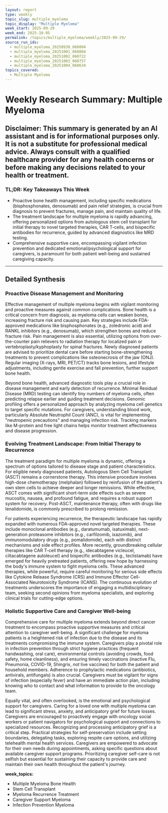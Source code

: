 ```yaml
---
layout: report
type: weekly
topic_slug: multiple_myeloma
topic_display: "Multiple Myeloma"
week_start: 2025-09-29
week_end: 2025-10-05
permalink: /topics/multiple_myeloma/weekly/2025-09-29/
source_run_ids:
  - multiple_myeloma_20250930_060804
  - multiple_myeloma_20251001_060804
  - multiple_myeloma_20251002_060722
  - multiple_myeloma_20251003_060757
  - multiple_myeloma_20251004_060634
topics_covered:
  - Multiple Myeloma
---
```


# Weekly Research Summary: Multiple Myeloma
**Disclaimer:** This summary is generated by an AI assistant and is for informational purposes only. It is not a substitute for professional medical advice. Always consult with a qualified healthcare provider for any health concerns or before making any decisions related to your health or treatment.
---
### **TL;DR: Key Takeaways This Week**
- Proactive bone health management, including specific medications (bisphosphonates, denosumab) and pain relief strategies, is crucial from diagnosis to prevent fractures, manage pain, and maintain quality of life.
- The treatment landscape for multiple myeloma is rapidly advancing, offering personalized options from autologous stem cell transplant for initial therapy to novel targeted therapies, CAR T-cells, and bispecific antibodies for recurrence, guided by advanced diagnostics like MRD testing.
- Comprehensive supportive care, encompassing vigilant infection prevention and dedicated emotional/psychological support for caregivers, is paramount for both patient well-being and sustained caregiving capacity.
---
## Detailed Synthesis

### Proactive Disease Management and Monitoring
Effective management of multiple myeloma begins with vigilant monitoring and proactive measures against common complications. Bone health is a critical concern from diagnosis, as myeloma cells can weaken bones, increasing fracture risk and causing pain. Key strategies include FDA-approved medications like bisphosphonates (e.g., zoledronic acid) and RANKL inhibitors (e.g., denosumab), which strengthen bones and reduce fracture risk. Pain management is also essential, utilizing options from over-the-counter pain relievers to radiation therapy for localized pain or vertebroplasty/kyphoplasty for spinal fractures. Newly diagnosed patients are advised to prioritize dental care before starting bone-strengthening treatments to prevent complications like osteonecrosis of the jaw (ONJ). Regular imaging (X-rays, MRI, PET/CT) tracks bone lesions, and lifestyle adjustments, including gentle exercise and fall prevention, further support bone health.

Beyond bone health, advanced diagnostic tools play a crucial role in disease management and early detection of recurrence. Minimal Residual Disease (MRD) testing can identify tiny numbers of myeloma cells, often predicting relapse earlier and guiding treatment decisions. Genomic profiling offers a personalized approach by analyzing myeloma cell genetics to target specific mutations. For caregivers, understanding blood work, particularly Absolute Neutrophil Count (ANC), is vital for implementing "neutropenic precautions" and managing infection risk. Tracking markers like M-protein and free light chains helps monitor treatment effectiveness and disease progression.

### Evolving Treatment Landscape: From Initial Therapy to Recurrence
The treatment paradigm for multiple myeloma is dynamic, offering a spectrum of options tailored to disease stage and patient characteristics. For eligible newly diagnosed patients, Autologous Stem Cell Transplant (ASCT) remains a cornerstone therapy. This intensive procedure involves high-dose chemotherapy (melphalan) followed by reinfusion of the patient's own stem cells to achieve deeper and longer remissions. While effective, ASCT comes with significant short-term side effects such as severe mucositis, nausea, and profound fatigue, and requires a robust support system for recovery. Post-ASCT, maintenance therapy, often with drugs like lenalidomide, is commonly prescribed to prolong remission.

For patients experiencing recurrence, the therapeutic landscape has rapidly expanded with numerous FDA-approved novel targeted therapies. These include monoclonal antibodies (e.g., daratumumab, isatuximab), next-generation proteasome inhibitors (e.g., carfilzomib, ixazomib), and immunomodulatory drugs (e.g., pomalidomide), each with distinct mechanisms and side effect profiles. More recently, groundbreaking cellular therapies like CAR T-cell therapy (e.g., idecabtagene vicleucel, ciltacabtagene autoleucel) and bispecific antibodies (e.g., teclistamab) have emerged for heavily pretreated patients, offering new hope by harnessing the body's immune system to fight myeloma cells. These advanced therapies, while powerful, require careful monitoring for serious side effects like Cytokine Release Syndrome (CRS) and Immune Effector Cell-Associated Neurotoxicity Syndrome (ICANS). The continuous evolution of treatments underscores the importance of engaging a multidisciplinary team, seeking second opinions from myeloma specialists, and exploring clinical trials for cutting-edge options.

### Holistic Supportive Care and Caregiver Well-being
Comprehensive care for multiple myeloma extends beyond direct cancer treatment to encompass proactive supportive measures and critical attention to caregiver well-being. A significant challenge for myeloma patients is a heightened risk of infection due to the disease and its treatments compromising the immune system. Caregivers play a pivotal role in infection prevention through strict hygiene practices (frequent handwashing, oral care), environmental controls (avoiding crowds, food safety, home cleanliness), and ensuring timely vaccinations (inactive Flu, Pneumonia, COVID-19, Shingrix, *not* live vaccines) for both the patient and household members. Adherence to prophylactic medications (antibiotics, antivirals, antifungals) is also crucial. Caregivers must be vigilant for signs of infection (especially fever) and have an immediate action plan, including knowing who to contact and what information to provide to the oncology team.

Equally vital, and often overlooked, is the emotional and psychological support for caregivers. Caring for a loved one with multiple myeloma can lead to significant stress, anxiety, and anticipatory grief for future losses. Caregivers are encouraged to proactively engage with oncology social workers or patient navigators for psychological support and connections to specialized resources. Recognizing and processing anticipatory grief is a critical step. Practical strategies for self-preservation include setting boundaries, delegating tasks, exploring respite care options, and utilizing telehealth mental health services. Caregivers are empowered to advocate for their own needs during appointments, asking specific questions about available caregiver support programs. Prioritizing caregiver self-care is not selfish but essential for sustaining their capacity to provide care and maintain their own health throughout the patient's journey.

**week_topics:**
- Multiple Myeloma Bone Health
- Stem Cell Transplant
- Myeloma Recurrence Treatment
- Caregiver Support Myeloma
- Infection Prevention Myeloma
